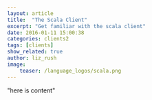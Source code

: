 ```yaml
---
layout: article
title:  "The Scala Client"
excerpt: "Get familiar with the scala client"
date: 2016-01-11 15:00:38
categories: clients2
tags: [clients]
show_related: true
author: liz_rush
image:
    teaser: /language_logos/scala.png
---
```


"here is content"